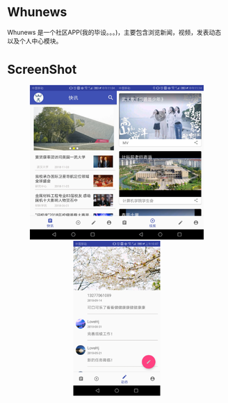 # Whunews
Whunews 是一个社区APP(我的毕设。。。)，主要包含浏览新闻，视频，发表动态以及个人中心模块。

# ScreenShot
<center class="half">
<img src="https://github.com/wertyou/Whunews/blob/master/file/news%20.jpg" width="200" hegiht="300" /><img src="https://github.com/wertyou/Whunews/blob/master/file/video.jpg" width="200" hegiht="300" /><img src="https://github.com/wertyou/Whunews/blob/master/file/message.jpg" width="200" hegiht="300" />
</center>
